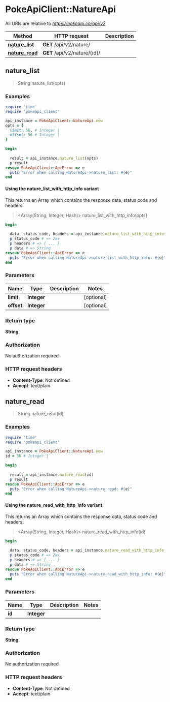 # PokeApiClient::NatureApi

All URIs are relative to *https://pokeapi.co/api/v2*

| Method | HTTP request | Description |
| ------ | ------------ | ----------- |
| [**nature_list**](NatureApi.md#nature_list) | **GET** /api/v2/nature/ |  |
| [**nature_read**](NatureApi.md#nature_read) | **GET** /api/v2/nature/{id}/ |  |


## nature_list

> String nature_list(opts)



### Examples

```ruby
require 'time'
require 'pokeapi_client'

api_instance = PokeApiClient::NatureApi.new
opts = {
  limit: 56, # Integer | 
  offset: 56 # Integer | 
}

begin
  
  result = api_instance.nature_list(opts)
  p result
rescue PokeApiClient::ApiError => e
  puts "Error when calling NatureApi->nature_list: #{e}"
end
```

#### Using the nature_list_with_http_info variant

This returns an Array which contains the response data, status code and headers.

> <Array(String, Integer, Hash)> nature_list_with_http_info(opts)

```ruby
begin
  
  data, status_code, headers = api_instance.nature_list_with_http_info(opts)
  p status_code # => 2xx
  p headers # => { ... }
  p data # => String
rescue PokeApiClient::ApiError => e
  puts "Error when calling NatureApi->nature_list_with_http_info: #{e}"
end
```

### Parameters

| Name | Type | Description | Notes |
| ---- | ---- | ----------- | ----- |
| **limit** | **Integer** |  | [optional] |
| **offset** | **Integer** |  | [optional] |

### Return type

**String**

### Authorization

No authorization required

### HTTP request headers

- **Content-Type**: Not defined
- **Accept**: text/plain


## nature_read

> String nature_read(id)



### Examples

```ruby
require 'time'
require 'pokeapi_client'

api_instance = PokeApiClient::NatureApi.new
id = 56 # Integer | 

begin
  
  result = api_instance.nature_read(id)
  p result
rescue PokeApiClient::ApiError => e
  puts "Error when calling NatureApi->nature_read: #{e}"
end
```

#### Using the nature_read_with_http_info variant

This returns an Array which contains the response data, status code and headers.

> <Array(String, Integer, Hash)> nature_read_with_http_info(id)

```ruby
begin
  
  data, status_code, headers = api_instance.nature_read_with_http_info(id)
  p status_code # => 2xx
  p headers # => { ... }
  p data # => String
rescue PokeApiClient::ApiError => e
  puts "Error when calling NatureApi->nature_read_with_http_info: #{e}"
end
```

### Parameters

| Name | Type | Description | Notes |
| ---- | ---- | ----------- | ----- |
| **id** | **Integer** |  |  |

### Return type

**String**

### Authorization

No authorization required

### HTTP request headers

- **Content-Type**: Not defined
- **Accept**: text/plain

